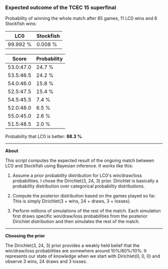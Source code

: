 ### Expected outcome of the TCEC 15 superfinal

Probability of winning the whole match after 85 games, 11 LC0 wins and 6 Stockfish wins:

|LC0|Stockfish|
|---|---|
| 99.992 % | 0.008 % |

| Score | Probability |
|-|-|
| 53.0:47.0 | 24.7 % |
| 53.5:46.5 | 24.2 % |
| 54.0:46.0 | 15.8 % |
| 52.5:47.5 | 15.4 % |
| 54.5:45.5 | 7.4 % |
| 52.0:48.0 | 6.5 % |
| 55.0:45.0 | 2.6 % |
| 51.5:48.5 | 2.0 % |

Probability that LC0 is better: **88.3 %**.

---

**About**

This script computes the expected result of the ongoing match between LC0 and Stockfish using Bayesian inference. It works like this:

1. Assume a prior probability distribution for LC0's win/draw/loss probabilities. I chose the Dirichlet(3, 24, 3) prior. Dirichlet is basically a probability distribution over categorical probability distributions.

2. Compute the posterior distribution based on the games played so far. This is simply Dirichlet(3 + wins, 24 + draws, 3 + losses).

3. Perform millions of simulations of the rest of the match. Each simulation first draws specific win/draw/loss probabilities from the posterior Dirichlet distribution and then simulates the rest of the match.

---

**Choosing the prior**

The Dirichlet(3, 24, 3) prior provides a weakly held belief that the win/draw/loss probabilities are somewhere around 10%/80%/10%. It represents our state of knowledge when we start with Dirichlet(0, 0, 0) and observe 3 wins, 24 draws and 3 losses.
